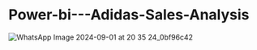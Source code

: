 # Power-bi---Adidas-Sales-Analysis

![WhatsApp Image 2024-09-01 at 20 35 24_0bf96c42](https://github.com/user-attachments/assets/b1f2e9e1-03e6-43ad-9816-a9ea5bab894d)
